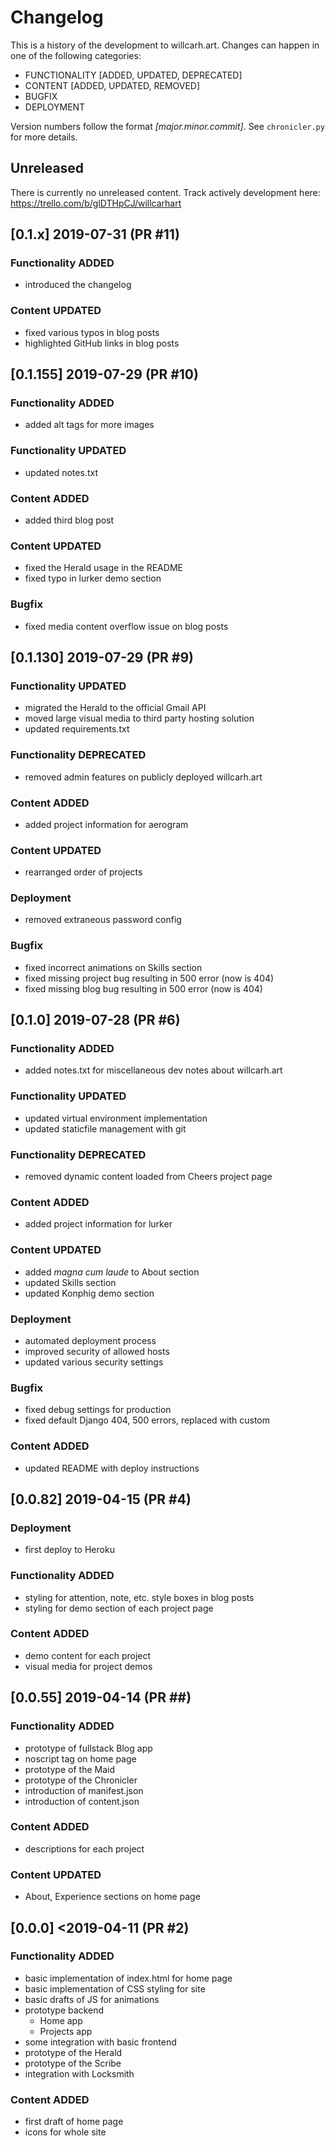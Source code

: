 # Changelog
This is a history of the development to willcarh.art. Changes can happen in one of the following categories:
 - FUNCTIONALITY [ADDED, UPDATED, DEPRECATED]
 - CONTENT [ADDED, UPDATED, REMOVED]
 - BUGFIX
 - DEPLOYMENT

Version numbers follow the format _[major.minor.commit]_. See `chronicler.py` for more details.

## Unreleased
There is currently no unreleased content. Track actively development here: https://trello.com/b/glDTHpCJ/willcarhart

## [0.1.x] 2019-07-31 (PR #11)
### Functionality ADDED
 - introduced the changelog

### Content UPDATED
 - fixed various typos in blog posts
 - highlighted GitHub links in blog posts

## [0.1.155] 2019-07-29 (PR #10)
### Functionality ADDED
 - added alt tags for more images

### Functionality UPDATED
 - updated notes.txt

### Content ADDED
 - added third blog post

### Content UPDATED
 - fixed the Herald usage in the README
 - fixed typo in lurker demo section

### Bugfix
 - fixed media content overflow issue on blog posts

## [0.1.130] 2019-07-29 (PR #9)
### Functionality UPDATED
 - migrated the Herald to the official Gmail API
 - moved large visual media to third party hosting solution
 - updated requirements.txt

### Functionality DEPRECATED
 - removed admin features on publicly deployed willcarh.art

### Content ADDED
 - added project information for aerogram

### Content UPDATED
 - rearranged order of projects

### Deployment
 - removed extraneous password config

### Bugfix
 - fixed incorrect animations on Skills section
 - fixed missing project bug resulting in 500 error (now is 404)
 - fixed missing blog bug resulting in 500 error (now is 404)

## [0.1.0] 2019-07-28 (PR #6)
### Functionality ADDED
 - added notes.txt for miscellaneous dev notes about willcarh.art

### Functionality UPDATED
 - updated virtual environment implementation
 - updated staticfile management with git

### Functionality DEPRECATED
 - removed dynamic content loaded from Cheers project page

### Content ADDED
 - added project information for lurker

### Content UPDATED
 - added _magna cum laude_ to About section
 - updated Skills section
 - updated Konphig demo section

### Deployment
 - automated deployment process
 - improved security of allowed hosts
 - updated various security settings

### Bugfix
 - fixed debug settings for production
 - fixed default Django 404, 500 errors, replaced with custom

### Content ADDED
 - updated README with deploy instructions

## [0.0.82] 2019-04-15 (PR #4)
### Deployment
 - first deploy to Heroku

### Functionality ADDED
 - styling for attention, note, etc. style boxes in blog posts
 - styling for demo section of each project page

### Content ADDED
 - demo content for each project
 - visual media for project demos

## [0.0.55] 2019-04-14 (PR ##)
### Functionality ADDED
 - prototype of fullstack Blog app
 - noscript tag on home page
 - prototype of the Maid
 - prototype of the Chronicler
 - introduction of manifest.json
 - introduction of content.json

### Content ADDED
 - descriptions for each project

### Content UPDATED
 - About, Experience sections on home page

## [0.0.0] <2019-04-11 (PR #2)
### Functionality ADDED
 - basic implementation of index.html for home page
 - basic implementation of CSS styling for site
 - basic drafts of JS for animations
 - prototype backend
   - Home app
   - Projects app
 - some integration with basic frontend
 - prototype of the Herald
 - prototype of the Scribe
 - integration with Locksmith

### Content ADDED
 - first draft of home page
 - icons for whole site
